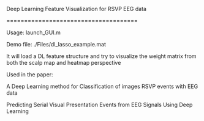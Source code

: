 Deep Learning Feature Visualization for RSVP EEG data

=====================================

Usage: launch_GUI.m

Demo file: ./Files/dl_lasso_example.mat

It will load a DL feature structure and try to visualize the weight matrix from both the scalp map and heatmap perspective

Used in the paper:

A Deep Learning method for Classification of images RSVP events with EEG data

Predicting Serial Visual Presentation Events from EEG Signals Using Deep Learning
